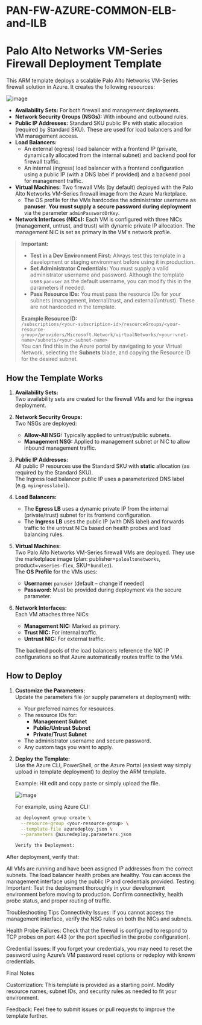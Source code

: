 # PAN-FW-AZURE-COMMON-ELB-and-ILB

# Palo Alto Networks VM-Series Firewall Deployment Template

This ARM template deploys a scalable Palo Alto Networks VM-Series firewall solution in Azure. It creates the following resources:

![image](https://github.com/user-attachments/assets/14db5c9f-36fc-4d81-90ac-2ad4ec133c53)


- **Availability Sets:** For both firewall and management deployments.
- **Network Security Groups (NSGs):** With inbound and outbound rules.
- **Public IP Addresses:** Standard SKU public IPs with static allocation (required by Standard SKU). These are used for load balancers and for VM management access.
- **Load Balancers:** 
  - An external (egress) load balancer with a frontend IP (private, dynamically allocated from the internal subnet) and backend pool for firewall traffic.
  - An internal (ingress) load balancer with a frontend configuration using a public IP (with a DNS label if provided) and a backend pool for management traffic.
- **Virtual Machines:** Two firewall VMs (by default) deployed with the Palo Alto Networks VM-Series firewall image from the Azure Marketplace.  
  - The OS profile for the VMs hardcodes the administrator username as **panuser**. **You must supply a secure password during deployment** via the parameter `adminPasswordOrKey`.
- **Network Interfaces (NICs):** Each VM is configured with three NICs (management, untrust, and trust) with dynamic private IP allocation. The management NIC is set as primary in the VM's network profile.

> **Important:**  
> - **Test in a Dev Environment First:** Always test this template in a development or staging environment before using it in production.  
> - **Set Administrator Credentials:** You must supply a valid administrator username and password. Although the template uses `panuser` as the default username, you can modify this in the parameters if needed.  
> - **Pass Resource IDs:** You must pass the resource IDs for your subnets (management, internal/trust, and external/untrust). These are not hardcoded in the template.
>
> **Example Resource ID:**  
> `/subscriptions/<your-subscription-id>/resourceGroups/<your-resource-group>/providers/Microsoft.Network/virtualNetworks/<your-vnet-name>/subnets/<your-subnet-name>`  
> You can find this in the Azure portal by navigating to your Virtual Network, selecting the **Subnets** blade, and copying the Resource ID for the desired subnet.

## How the Template Works

1. **Availability Sets:**  
   Two availability sets are created for the firewall VMs and for the ingress deployment.

2. **Network Security Groups:**  
   Two NSGs are deployed:
   - **Allow-All NSG:** Typically applied to untrust/public subnets.
   - **Management NSG:** Applied to management subnet or NIC to allow inbound management traffic.
   
3. **Public IP Addresses:**  
   All public IP resources use the Standard SKU with **static** allocation (as required by the Standard SKU).  
   The Ingress load balancer public IP uses a parameterized DNS label (e.g. `myingresslabel`).

4. **Load Balancers:**  
   - The **Egress LB** uses a dynamic private IP from the internal (private/trust) subnet for its frontend configuration.
   - The **Ingress LB** uses the public IP (with DNS label) and forwards traffic to the untrust NICs based on health probes and load balancing rules.

5. **Virtual Machines:**  
   Two Palo Alto Networks VM-Series firewall VMs are deployed. They use the marketplace image (plan: publisher=`paloaltonetworks`, product=`vmseries-flex`, SKU=`bundle1`).  
   The **OS Profile** for the VMs uses:
   - **Username:** `panuser` (default – change if needed)
   - **Password:** Must be provided during deployment via the secure parameter.
   
6. **Network Interfaces:**  
   Each VM attaches three NICs:
   - **Management NIC:** Marked as primary.
   - **Trust NIC:** For internal traffic.
   - **Untrust NIC:** For external traffic.
   
   The backend pools of the load balancers reference the NIC IP configurations so that Azure automatically routes traffic to the VMs.

## How to Deploy

1. **Customize the Parameters:**  
   Update the parameters file (or supply parameters at deployment) with:
   - Your preferred names for resources.
   - The resource IDs for:
     - **Management Subnet**
     - **Public/Untrust Subnet**
     - **Private/Trust Subnet**
   - The administrator username and secure password.
   - Any custom tags you want to apply.

2. **Deploy the Template:**  
   Use the Azure CLI, PowerShell, or the Azure Portal (easiest way simply upload in template deployment) to deploy the ARM template.

   Example: Hit edit and copy paste or simply upload the file.

   ![image](https://github.com/user-attachments/assets/8f958371-7a3b-46d6-a584-18dfa5c5f426)

   For example, using Azure CLI:
   ```bash
   az deployment group create \
     --resource-group <your-resource-group> \
     --template-file azuredeploy.json \
     --parameters @azuredeploy.parameters.json

   Verify the Deployment:
After deployment, verify that:

All VMs are running and have been assigned IP addresses from the correct subnets.
The load balancer health probes are healthy.
You can access the management interface using the public IP and credentials provided.
Testing:
Important: Test the deployment thoroughly in your development environment before moving to production. Confirm connectivity, health probe status, and proper routing of traffic.

Troubleshooting Tips
Connectivity Issues:
If you cannot access the management interface, verify the NSG rules on both the NICs and subnets.

Health Probe Failures:
Check that the firewall is configured to respond to TCP probes on port 443 (or the port specified in the probe configuration).

Credential Issues:
If you forget your credentials, you may need to reset the password using Azure’s VM password reset options or redeploy with known credentials.

Final Notes

Customization:
This template is provided as a starting point. Modify resource names, subnet IDs, and security rules as needed to fit your environment.

Feedback:
Feel free to submit issues or pull requests to improve the template further.

   
